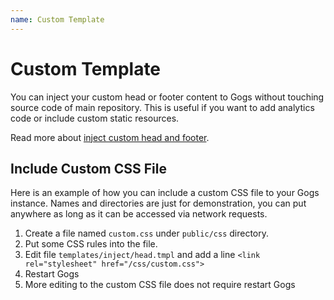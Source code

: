 ```yaml
---
name: Custom Template
---
```


# Custom Template

You can inject your custom head or footer content to Gogs without touching source code of main repository. This is useful if you want to add analytics code or include custom static resources.

Read more about [inject custom head and footer](https://discuss.gogs.io/t/how-to-inject-custom-head-and-footer/943).

## Include Custom CSS File

Here is an example of how you can include a custom CSS file to your Gogs instance. Names and directories are just for demonstration, you can put anywhere as long as it can be accessed via network requests.

1. Create a file named `custom.css` under `public/css` directory.
2. Put some CSS rules into the file.
3. Edit file `templates/inject/head.tmpl` and add a line `<link rel="stylesheet" href="/css/custom.css">`
4. Restart Gogs
5. More editing to the custom CSS file does not require restart Gogs

